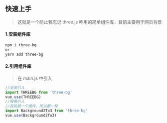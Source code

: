 ## 快速上手

> 这就是一个防止我忘记 three.js 咋用的简单组件库，目前主要用于网页背景

#### 1.安装组件库

```bash
npm i three-bg
or
yarn add three-bg
```

#### 2.引用组件库

> 在 main.js 中引入

```javascript
//全部引入
import THREEBG from 'three-bg'
vue.use(THREEBG)
//按需引入
//目前就一个组件，所以都一样
import Background2To3 from 'three-bg'
vue.use(Background2To3)
```
